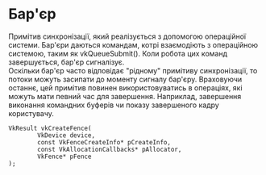 # Бар'єр
Примітив синхронізації, який реалізується з допомогою операційної системи. Бар'єри даються командам, котрі взаємодіють з операційною системою, таким як vkQueueSubmit(). Коли робота цих команд завершується, бар'єр сигналізує.  
Оскільки бар'єр часто відповідає "рідному" примітиву синхронізації, то потоки можуть засипати до моменту сигналу бар'єру. Враховуючи останнє, цей примітив повинен використовуватись в операціях, які можуть мати певний час для завершення. Наприклад, завершення виконання командних буферів чи показу завершеного кадру користувачу.

    VkResult vkCreateFence(
	        VkDevice device,  
			const VkFenceCreateInfo* pCreateInfo, 
			const VkAllocationCallbacks* pAllocator, 
			VkFence* pFence
	);
